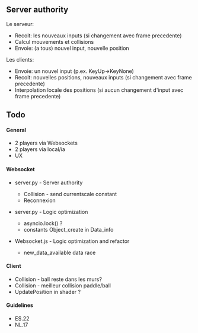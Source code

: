 ## Server authority
Le serveur:
- Recoit: les nouveaux inputs (si changement avec frame precedente)
- Calcul mouvements et collisions
- Envoie: (a tous) nouvel input, nouvelle position
  
Les clients:
- Envoie: un nouvel input (p.ex. KeyUp->KeyNone)
- Recoit: nouvelles positions, nouveaux inputs (si changement avec frame precedente)
- Interpolation locale des positions (si aucun changement d'input avec frame precedente)

## Todo
#### General
* 2 players via Websockets
* 2 players via local/ia
* UX 

#### Websocket
- server.py - Server authority
	- Collision - send currentscale constant
	- Reconnexion

- server.py - Logic optimization
	- asyncio.lock() ?
	- constants Object_create in Data_info

- Websocket.js - Logic optimization and refactor
	- new_data_available data race

#### Client
- Collision - ball reste dans les murs?
- Collision - meilleur collision paddle/ball
- UpdatePosition in shader ?

#### Guidelines
- ES.22
- NL.17

